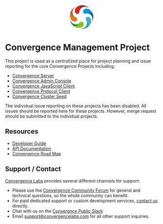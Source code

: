 <div align="center">
  <img  alt="Convergence Logo" height="80" src="assets/logo.png" >
</div>

# Convergence Management Project
This project is used as a centralized place for project planning and issue reporting for the core Convergence Projects including:

* [Convergence Server](https://github.com/convergencelabs/convergence-server/)
* [Convergence Admin Console](https://github.com/convergencelabs/convergence-admin-console/)
* [Convergence JavaScript Client](https://github.com/convergencelabs/convergence-client-javascript)
* [Convergence Protocol Client](https://github.com/convergencelabs/convergence-proto/)
* [Convergence Cluster Seed](https://github.com/convergencelabs/convergence-cluster-seed)

The individual issue reporting on these projects has been disabled. All issues should be reported here for these projects.  However, merge request should be submitted to the individual projects.

## Resources

* [Developer Guide](https://docs.convergence.io/guide/)
* [API Documentation](https://docs.convergence.io/js-api/)
* [Convergence Road Map](https://convergence.io/roadmap/)

## Support / Contact
[Convergence Labs](https://convergencelabs.com) provides several different channels for support:

- Please use the [Convergence Community Forum](https://forum.convergence.io) for general and technical questions, so the whole community can benefit.
- For paid dedicated support or custom development services, [contact us](https://convergence.io/contact-sales/) directly.
- Chat with us on the [Convergnce Public Slack](https://slack.convergence.io)
- Email <support@convergencelabs.com> for all other support inquiries.

